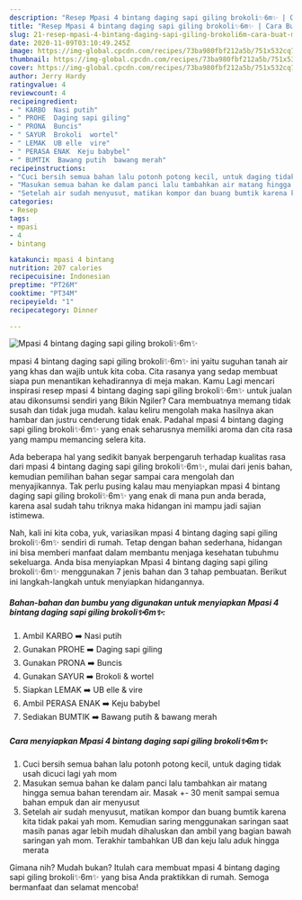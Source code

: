 ```yaml
---
description: "Resep Mpasi 4 bintang daging sapi giling brokoli✨6m✨ | Cara Buat Mpasi 4 bintang daging sapi giling brokoli✨6m✨ Yang Mudah Dan Praktis"
title: "Resep Mpasi 4 bintang daging sapi giling brokoli✨6m✨ | Cara Buat Mpasi 4 bintang daging sapi giling brokoli✨6m✨ Yang Mudah Dan Praktis"
slug: 21-resep-mpasi-4-bintang-daging-sapi-giling-brokoli6m-cara-buat-mpasi-4-bintang-daging-sapi-giling-brokoli6m-yang-mudah-dan-praktis
date: 2020-11-09T03:10:49.245Z
image: https://img-global.cpcdn.com/recipes/73ba980fbf212a5b/751x532cq70/mpasi-4-bintang-daging-sapi-giling-brokoli✨6m✨-foto-resep-utama.jpg
thumbnail: https://img-global.cpcdn.com/recipes/73ba980fbf212a5b/751x532cq70/mpasi-4-bintang-daging-sapi-giling-brokoli✨6m✨-foto-resep-utama.jpg
cover: https://img-global.cpcdn.com/recipes/73ba980fbf212a5b/751x532cq70/mpasi-4-bintang-daging-sapi-giling-brokoli✨6m✨-foto-resep-utama.jpg
author: Jerry Hardy
ratingvalue: 4
reviewcount: 4
recipeingredient:
- " KARBO  Nasi putih"
- " PROHE  Daging sapi giling"
- " PRONA  Buncis"
- " SAYUR  Brokoli  wortel"
- " LEMAK  UB elle  vire"
- " PERASA ENAK  Keju babybel"
- " BUMTIK  Bawang putih  bawang merah"
recipeinstructions:
- "Cuci bersih semua bahan lalu potonh potong kecil, untuk daging tidak usah dicuci lagi yah mom"
- "Masukan semua bahan ke dalam panci lalu tambahkan air matang hingga semua bahan terendam air. Masak +- 30 menit sampai semua bahan empuk dan air menyusut"
- "Setelah air sudah menyusut, matikan kompor dan buang bumtik karena kita tidak pakai yah mom. Kemudian saring menggunakan saringan saat masih panas agar lebih mudah dihaluskan dan ambil yang bagian bawah saringan yah mom. Terakhir tambahkan UB dan keju lalu aduk hingga merata"
categories:
- Resep
tags:
- mpasi
- 4
- bintang

katakunci: mpasi 4 bintang 
nutrition: 207 calories
recipecuisine: Indonesian
preptime: "PT26M"
cooktime: "PT34M"
recipeyield: "1"
recipecategory: Dinner

---
```



![Mpasi 4 bintang daging sapi giling brokoli✨6m✨](https://img-global.cpcdn.com/recipes/73ba980fbf212a5b/751x532cq70/mpasi-4-bintang-daging-sapi-giling-brokoli✨6m✨-foto-resep-utama.jpg)


mpasi 4 bintang daging sapi giling brokoli✨6m✨ ini yaitu suguhan tanah air yang khas dan wajib untuk kita coba. Cita rasanya yang sedap membuat siapa pun menantikan kehadirannya di meja makan.
Kamu Lagi mencari inspirasi resep mpasi 4 bintang daging sapi giling brokoli✨6m✨ untuk jualan atau dikonsumsi sendiri yang Bikin Ngiler? Cara membuatnya memang tidak susah dan tidak juga mudah. kalau keliru mengolah maka hasilnya akan hambar dan justru cenderung tidak enak. Padahal mpasi 4 bintang daging sapi giling brokoli✨6m✨ yang enak seharusnya memiliki aroma dan cita rasa yang mampu memancing selera kita.



Ada beberapa hal yang sedikit banyak berpengaruh terhadap kualitas rasa dari mpasi 4 bintang daging sapi giling brokoli✨6m✨, mulai dari jenis bahan, kemudian pemilihan bahan segar sampai cara mengolah dan menyajikannya. Tak perlu pusing kalau mau menyiapkan mpasi 4 bintang daging sapi giling brokoli✨6m✨ yang enak di mana pun anda berada, karena asal sudah tahu triknya maka hidangan ini mampu jadi sajian istimewa.


Nah, kali ini kita coba, yuk, variasikan mpasi 4 bintang daging sapi giling brokoli✨6m✨ sendiri di rumah. Tetap dengan bahan sederhana, hidangan ini bisa memberi manfaat dalam membantu menjaga kesehatan tubuhmu sekeluarga. Anda bisa menyiapkan Mpasi 4 bintang daging sapi giling brokoli✨6m✨ menggunakan 7 jenis bahan dan 3 tahap pembuatan. Berikut ini langkah-langkah untuk menyiapkan hidangannya.

<!--inarticleads1-->

##### Bahan-bahan dan bumbu yang digunakan untuk menyiapkan Mpasi 4 bintang daging sapi giling brokoli✨6m✨:

1. Ambil  KARBO ➡️ Nasi putih
1. Gunakan  PROHE ➡️ Daging sapi giling
1. Gunakan  PRONA ➡️ Buncis
1. Gunakan  SAYUR ➡️ Brokoli &amp; wortel
1. Siapkan  LEMAK ➡️ UB elle &amp; vire
1. Ambil  PERASA ENAK ➡️ Keju babybel
1. Sediakan  BUMTIK ➡️ Bawang putih &amp; bawang merah




<!--inarticleads2-->

##### Cara menyiapkan Mpasi 4 bintang daging sapi giling brokoli✨6m✨:

1. Cuci bersih semua bahan lalu potonh potong kecil, untuk daging tidak usah dicuci lagi yah mom
1. Masukan semua bahan ke dalam panci lalu tambahkan air matang hingga semua bahan terendam air. Masak +- 30 menit sampai semua bahan empuk dan air menyusut
1. Setelah air sudah menyusut, matikan kompor dan buang bumtik karena kita tidak pakai yah mom. Kemudian saring menggunakan saringan saat masih panas agar lebih mudah dihaluskan dan ambil yang bagian bawah saringan yah mom. Terakhir tambahkan UB dan keju lalu aduk hingga merata




Gimana nih? Mudah bukan? Itulah cara membuat mpasi 4 bintang daging sapi giling brokoli✨6m✨ yang bisa Anda praktikkan di rumah. Semoga bermanfaat dan selamat mencoba!
